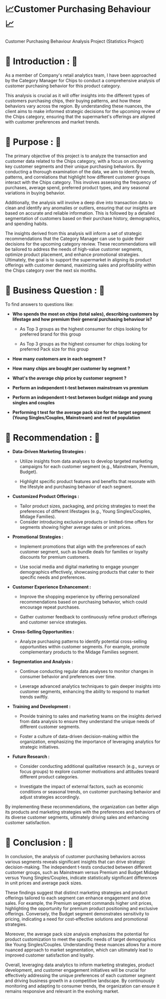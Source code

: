 #  :chart_with_upwards_trend:Customer Purchasing Behaviour  :chart_with_upwards_trend:
Customer Purchasing Behaviour Analysis Project (Statistics Project)

# :green_book: **Introduction :** :green_book:

As a member of Company's retail analytics team, I have been approached by the Category Manager for Chips to conduct a comprehensive analysis of customer purchasing behavior for this product category.

This analysis is crucial as it will offer insights into the different types of customers purchasing chips, their buying patterns, and how these behaviors vary across the region. By understanding these nuances, the client aims to make informed strategic decisions for the upcoming review of the Chips category, ensuring that the supermarket's offerings are aligned with customer preferences and market trends.

# :green_book: **Purpose :** :green_book:

The primary objective of this project is to analyze the transaction and customer data related to the Chips category, with a focus on uncovering key customer segments and their unique purchasing behaviors. By conducting a thorough examination of the data, we aim to identify trends, patterns, and correlations that highlight how different customer groups interact with the Chips category. This involves assessing the frequency of purchases, average spend, preferred product types, and any seasonal variations in buying behavior.

Additionally, the analysis will involve a deep dive into transaction data to clean and identify any anomalies or outliers, ensuring that our insights are based on accurate and reliable information. This is followed by a detailed segmentation of customers based on their purchase history, demographics, and spending habits.

The insights derived from this analysis will inform a set of strategic recommendations that the Category Manager can use to guide their decisions for the upcoming category review. These recommendations will be tailored to address the needs of high-value customer segments, optimize product placement, and enhance promotional strategies. Ultimately, the goal is to support the supermarket in aligning its product offerings with customer demand, maximizing sales and profitability within the Chips category over the next six months.


# :green_book: **Business Question :** :green_book:

To find answers to questions like:

- **Who spends the most on chips (total sales), describing customers by lifestage and how premium their general purchasing behaviour is?**


  - As Top 3 groups as the highest consumer for chips looking for preferred brand for this group


  - As Top 3 groups as the highest consumer for chips looking for preferred Pack size for this group

     
- **How many customers are in each segment ?**


- **How many chips are bought per customer by segment ?**


- **What's the average chip price by customer segment ?**


- **Perform an independent t-test between mainstream vs premium**


- **Perform an independent t-test between budget midage and young singles and couples**


- **Performing t test for the average pack size for the target segment (Young Singles/Couples, Mainstream) and rest of population**


# :green_book: **Recommendation :** :green_book:

- **Data-Driven Marketing Strategies :**

  - Utilize insights from data analyses to develop targeted marketing campaigns for each customer segment (e.g., Mainstream, Premium, Budget).

  - Highlight specific product features and benefits that resonate with the lifestyle and purchasing behavior of each segment.

- **Customized Product Offerings :**

  - Tailor product sizes, packaging, and pricing strategies to meet the preferences of different lifestages (e.g., Young Singles/Couples, Midage Families).
  - Consider introducing exclusive products or limited-time offers for segments showing higher average sales or unit prices.

- **Promotional Strategies :**

  - Implement promotions that align with the preferences of each customer segment, such as bundle deals for families or loyalty discounts for premium customers.

  - Use social media and digital marketing to engage younger demographics effectively, showcasing products that cater to their specific needs and preferences.

- **Customer Experience Enhancement :**

  - Improve the shopping experience by offering personalized recommendations based on purchasing behavior, which could encourage repeat purchases.

  - Gather customer feedback to continuously refine product offerings and customer service strategies.

- **Cross-Selling Opportunities :**

  - Analyze purchasing patterns to identify potential cross-selling opportunities within customer segments. For example, promote complementary products to the Midage Families segment.

- **Segmentation and Analysis :**

  - Continue conducting regular data analyses to monitor changes in consumer behavior and preferences over time.

  - Leverage advanced analytics techniques to gain deeper insights into customer segments, enhancing the ability to respond to market trends swiftly.

- **Training and Development :**

  - Provide training to sales and marketing teams on the insights derived from data analysis to ensure they understand the unique needs of different customer segments.

  - Foster a culture of data-driven decision-making within the organization, emphasizing the importance of leveraging analytics for strategic initiatives.


- **Future Research :**

  - Consider conducting additional qualitative research (e.g., surveys or focus groups) to explore customer motivations and attitudes toward different product categories.

  - Investigate the impact of external factors, such as economic conditions or seasonal trends, on customer purchasing behavior and adjust strategies accordingly.


By implementing these recommendations, the organization can better align its products and marketing strategies with the preferences and behaviors of its diverse customer segments, ultimately driving sales and enhancing customer satisfaction.



# :green_book: **Conclusion :** :green_book:

In conclusion, the analysis of customer purchasing behaviors across various segments reveals significant insights that can drive strategic decision-making. The independent t-tests conducted between different customer groups, such as Mainstream versus Premium and Budget Midage versus Young Singles/Couples, indicate statistically significant differences in unit prices and average pack sizes.

These findings suggest that distinct marketing strategies and product offerings tailored to each segment can enhance engagement and drive sales. For example, the Premium segment commands higher unit prices, highlighting the opportunity for premium product positioning and exclusive offerings. Conversely, the Budget segment demonstrates sensitivity to pricing, indicating a need for cost-effective solutions and promotional strategies.

Moreover, the average pack size analysis emphasizes the potential for product customization to meet the specific needs of target demographics like Young Singles/Couples. Understanding these nuances allows for a more nuanced approach to market segmentation, which can ultimately lead to improved customer satisfaction and loyalty.

Overall, leveraging data analytics to inform marketing strategies, product development, and customer engagement initiatives will be crucial for effectively addressing the unique preferences of each customer segment and driving business growth in a competitive landscape. By continuously monitoring and adapting to consumer trends, the organization can ensure it remains responsive and relevant in the evolving market.

